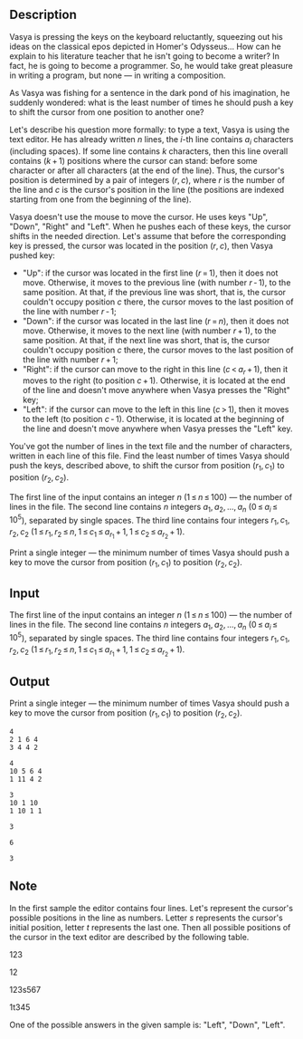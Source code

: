 ## Description

<div><p>Vasya is pressing the keys on the keyboard reluctantly, squeezing out his ideas on the classical epos depicted in Homer's Odysseus... How can he explain to his literature teacher that he isn't going to become a writer? In fact, he is going to become a programmer. So, he would take great pleasure in writing a program, but none — in writing a composition.</p><p>As Vasya was fishing for a sentence in the dark pond of his imagination, he suddenly wondered: what is the least number of times he should push a key to shift the cursor from one position to another one?</p><p>Let's describe his question more formally: to type a text, Vasya is using the text editor. He has already written <span class="tex-span"><i>n</i></span> lines, the <span class="tex-span"><i>i</i></span>-th line contains <span class="tex-span"><i>a</i><sub class="lower-index"><i>i</i></sub></span> characters (including spaces). If some line contains <span class="tex-span"><i>k</i></span> characters, then this line overall contains <span class="tex-span">(<i>k</i> + 1)</span> positions where the cursor can stand: before some character or after all characters (at the end of the line). Thus, the cursor's position is determined by a pair of integers <span class="tex-span">(<i>r</i>, <i>c</i>)</span>, where <span class="tex-span"><i>r</i></span> is the number of the line and <span class="tex-span"><i>c</i></span> is the cursor's position in the line (the positions are indexed starting from one from the beginning of the line).</p><p>Vasya doesn't use the mouse to move the cursor. He uses keys "Up", "Down", "Right" and "Left". When he pushes each of these keys, the cursor shifts in the needed direction. Let's assume that before the corresponding key is pressed, the cursor was located in the position <span class="tex-span">(<i>r</i>, <i>c</i>)</span>, then Vasya pushed key:</p><ul><li> "Up": if the cursor was located in the first line (<span class="tex-span"><i>r</i> = 1</span>), then it does not move. Otherwise, it moves to the previous line (with number <span class="tex-span"><i>r</i> - 1</span>), to the same position. At that, if the previous line was short, that is, the cursor couldn't occupy position <span class="tex-span"><i>c</i></span> there, the cursor moves to the last position of the line with number <span class="tex-span"><i>r</i> - 1</span>;</li><li> "Down": if the cursor was located in the last line (<span class="tex-span"><i>r</i> = <i>n</i></span>), then it does not move. Otherwise, it moves to the next line (with number <span class="tex-span"><i>r</i> + 1</span>), to the same position. At that, if the next line was short, that is, the cursor couldn't occupy position <span class="tex-span"><i>c</i></span> there, the cursor moves to the last position of the line with number <span class="tex-span"><i>r</i> + 1</span>;</li><li> "Right": if the cursor can move to the right in this line (<span class="tex-span"><i>c</i> &lt; <i>a</i><sub class="lower-index"><i>r</i></sub> + 1</span>), then it moves to the right (to position <span class="tex-span"><i>c</i> + 1</span>). Otherwise, it is located at the end of the line and doesn't move anywhere when Vasya presses the "Right" key;</li><li> "Left": if the cursor can move to the left in this line (<span class="tex-span"><i>c</i> &gt; 1</span>), then it moves to the left (to position <span class="tex-span"><i>c</i> - 1</span>). Otherwise, it is located at the beginning of the line and doesn't move anywhere when Vasya presses the "Left" key.</li></ul><p>You've got the number of lines in the text file and the number of characters, written in each line of this file. Find the least number of times Vasya should push the keys, described above, to shift the cursor from position <span class="tex-span">(<i>r</i><sub class="lower-index">1</sub>, <i>c</i><sub class="lower-index">1</sub>)</span> to position <span class="tex-span">(<i>r</i><sub class="lower-index">2</sub>, <i>c</i><sub class="lower-index">2</sub>)</span>.</p></div><div class="input-specification"><p>The first line of the input contains an integer <span class="tex-span"><i>n</i></span> (<span class="tex-span">1 ≤ <i>n</i> ≤ 100</span>) — the number of lines in the file. The second line contains <span class="tex-span"><i>n</i></span> integers <span class="tex-span"><i>a</i><sub class="lower-index">1</sub>, <i>a</i><sub class="lower-index">2</sub>, ..., <i>a</i><sub class="lower-index"><i>n</i></sub></span> (<span class="tex-span">0 ≤ <i>a</i><sub class="lower-index"><i>i</i></sub> ≤ 10<sup class="upper-index">5</sup></span>), separated by single spaces. The third line contains four integers <span class="tex-span"><i>r</i><sub class="lower-index">1</sub>, <i>c</i><sub class="lower-index">1</sub>, <i>r</i><sub class="lower-index">2</sub>, <i>c</i><sub class="lower-index">2</sub></span> (<span class="tex-span">1 ≤ <i>r</i><sub class="lower-index">1</sub>, <i>r</i><sub class="lower-index">2</sub> ≤ <i>n</i>, 1 ≤ <i>c</i><sub class="lower-index">1</sub> ≤ <i>a</i><sub class="lower-index"><i>r</i><sub class="lower-index">1</sub></sub> + 1, 1 ≤ <i>c</i><sub class="lower-index">2</sub> ≤ <i>a</i><sub class="lower-index"><i>r</i><sub class="lower-index">2</sub></sub> + 1</span>).</p></div><div class="output-specification"><p>Print a single integer — the minimum number of times Vasya should push a key to move the cursor from position <span class="tex-span">(<i>r</i><sub class="lower-index">1</sub>, <i>c</i><sub class="lower-index">1</sub>)</span> to position <span class="tex-span">(<i>r</i><sub class="lower-index">2</sub>, <i>c</i><sub class="lower-index">2</sub>)</span>.</p></div>

## Input

<p>The first line of the input contains an integer <span class="tex-span"><i>n</i></span> (<span class="tex-span">1 ≤ <i>n</i> ≤ 100</span>) — the number of lines in the file. The second line contains <span class="tex-span"><i>n</i></span> integers <span class="tex-span"><i>a</i><sub class="lower-index">1</sub>, <i>a</i><sub class="lower-index">2</sub>, ..., <i>a</i><sub class="lower-index"><i>n</i></sub></span> (<span class="tex-span">0 ≤ <i>a</i><sub class="lower-index"><i>i</i></sub> ≤ 10<sup class="upper-index">5</sup></span>), separated by single spaces. The third line contains four integers <span class="tex-span"><i>r</i><sub class="lower-index">1</sub>, <i>c</i><sub class="lower-index">1</sub>, <i>r</i><sub class="lower-index">2</sub>, <i>c</i><sub class="lower-index">2</sub></span> (<span class="tex-span">1 ≤ <i>r</i><sub class="lower-index">1</sub>, <i>r</i><sub class="lower-index">2</sub> ≤ <i>n</i>, 1 ≤ <i>c</i><sub class="lower-index">1</sub> ≤ <i>a</i><sub class="lower-index"><i>r</i><sub class="lower-index">1</sub></sub> + 1, 1 ≤ <i>c</i><sub class="lower-index">2</sub> ≤ <i>a</i><sub class="lower-index"><i>r</i><sub class="lower-index">2</sub></sub> + 1</span>).</p>

## Output

<p>Print a single integer — the minimum number of times Vasya should push a key to move the cursor from position <span class="tex-span">(<i>r</i><sub class="lower-index">1</sub>, <i>c</i><sub class="lower-index">1</sub>)</span> to position <span class="tex-span">(<i>r</i><sub class="lower-index">2</sub>, <i>c</i><sub class="lower-index">2</sub>)</span>.</p>





```input1
4
2 1 6 4
3 4 4 2

```




```input2
4
10 5 6 4
1 11 4 2

```




```input3
3
10 1 10
1 10 1 1

```




```output1
3

```




```output2
6

```




```output3
3

```



## Note

<p>In the first sample the editor contains four lines. Let's represent the cursor's possible positions in the line as numbers. Letter <span class="tex-span"><i>s</i></span> represents the cursor's initial position, letter <span class="tex-span"><i>t</i></span> represents the last one. Then all possible positions of the cursor in the text editor are described by the following table.</p><p><span class="tex-font-style-tt">123</span></p><p><span class="tex-font-style-tt">12</span></p><p><span class="tex-font-style-tt">123s567</span></p><p><span class="tex-font-style-tt">1t345</span></p><p>One of the possible answers in the given sample is: "Left", "Down", "Left".</p>

